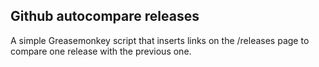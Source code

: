## Github autocompare releases

A simple Greasemonkey script that inserts links on the /releases page to compare one release with the previous one.
